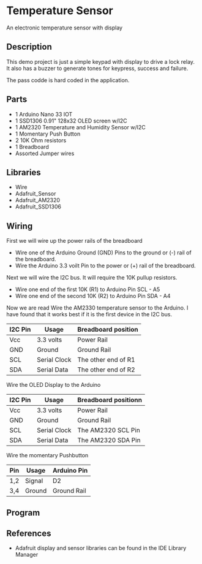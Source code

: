 # Temperature Sensor
An electronic temperature sensor with display

## Description 
This demo project is just a simple keypad with display to drive a lock relay.  It also has
a buzzer to generate tones for keypress, success and failure.

The pass codde is hard coded in the application.

## Parts 
- 1 Arduino Nano 33 IOT
- 1 SSD1306 0.91" 128x32 OLED screen w/I2C
- 1 AM2320 Temperature and Humidity Sensor w/I2C
- 1 Momentary Push Button
- 2 10K Ohm resistors
- 1 Breadboard
- Assorted Jumper wires

## Libraries
- Wire
- Adafruit_Sensor
- Adafruit_AM2320
- Adafruit_SSD1306

## Wiring
First we will wire up the power rails of the breadboard
- Wire one of the Arduino Ground (GND) Pins to the ground or (-) rail of the breadboard.
- Wire the Arduino 3.3 voilt Pin to the power or (+) rail of the breadboard.

Next  we will wire the I2C bus.  It will require the 10K pullup resistors.
- Wire one end of the first 10K (R1) to Arduino Pin SCL - A5
- Wire one end of the second 10K (R2) to Arduino Pin SDA - A4

Now we are read
Wire the AM2330 temperature sensor to the Arduino.  I have found that it works best if it is the first device in the I2C bus.

| I2C Pin | Usage | Breadboard position |
| ------- | ----- | ----------- |
| Vcc | 3.3 volts | Power Rail
| GND | Ground | Ground Rail |
| SCL | Serial Clock | The other end of R1 |
| SDA | Serial Data | The other end of R2 |

Wire the OLED Display to the Arduino

| I2C Pin | Usage | Breadboard positionn |
| ------- | ----- | ----------- |
| Vcc | 3.3 volts | Power Rail
| GND | Ground | Ground Rail |
| SCL | Serial Clock | The AM2320 SCL Pin |
| SDA | Serial Data | The AM2320 SDA Pin |

Wire the momentary Pushbutton

| Pin | Usage | Arduino Pin |
| ------- | ----- | ----------- |
| 1,2 | Signal | D2 |
| 3,4 | Ground | Ground Rail |

## Program

## References
- Adafruit display and sensor libraries can be found in the IDE Library Manager
